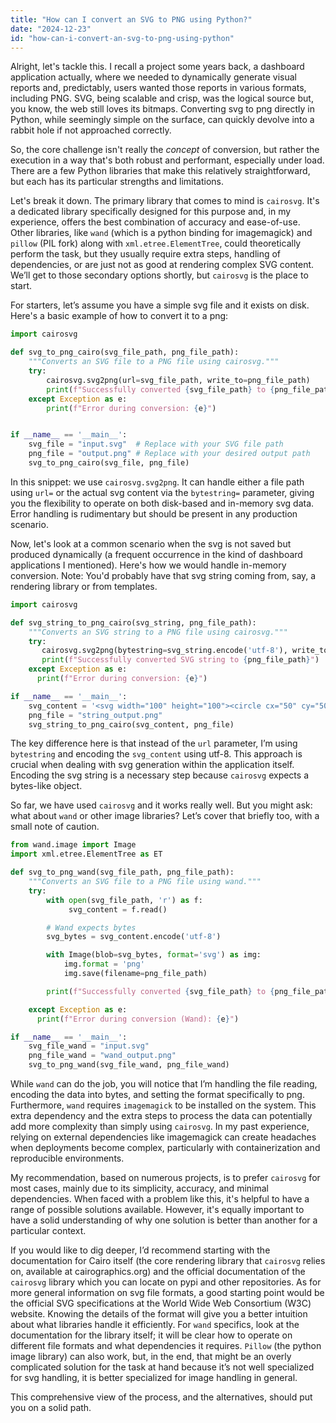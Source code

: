 ```yaml
---
title: "How can I convert an SVG to PNG using Python?"
date: "2024-12-23"
id: "how-can-i-convert-an-svg-to-png-using-python"
---
```


Alright, let's tackle this. I recall a project some years back, a dashboard application actually, where we needed to dynamically generate visual reports and, predictably, users wanted those reports in various formats, including PNG. SVG, being scalable and crisp, was the logical source but, you know, the web still loves its bitmaps. Converting svg to png directly in Python, while seemingly simple on the surface, can quickly devolve into a rabbit hole if not approached correctly.

So, the core challenge isn't really the *concept* of conversion, but rather the execution in a way that's both robust and performant, especially under load. There are a few Python libraries that make this relatively straightforward, but each has its particular strengths and limitations.

Let's break it down. The primary library that comes to mind is `cairosvg`. It's a dedicated library specifically designed for this purpose and, in my experience, offers the best combination of accuracy and ease-of-use. Other libraries, like `wand` (which is a python binding for imagemagick) and `pillow` (PIL fork) along with `xml.etree.ElementTree`, could theoretically perform the task, but they usually require extra steps, handling of dependencies, or are just not as good at rendering complex SVG content. We’ll get to those secondary options shortly, but `cairosvg` is the place to start.

For starters, let’s assume you have a simple svg file and it exists on disk. Here's a basic example of how to convert it to a png:

```python
import cairosvg

def svg_to_png_cairo(svg_file_path, png_file_path):
    """Converts an SVG file to a PNG file using cairosvg."""
    try:
        cairosvg.svg2png(url=svg_file_path, write_to=png_file_path)
        print(f"Successfully converted {svg_file_path} to {png_file_path}")
    except Exception as e:
        print(f"Error during conversion: {e}")


if __name__ == '__main__':
    svg_file = "input.svg"  # Replace with your SVG file path
    png_file = "output.png" # Replace with your desired output path
    svg_to_png_cairo(svg_file, png_file)
```

In this snippet: we use `cairosvg.svg2png`. It can handle either a file path using `url=` or the actual svg content via the `bytestring=` parameter, giving you the flexibility to operate on both disk-based and in-memory svg data. Error handling is rudimentary but should be present in any production scenario.

Now, let's look at a common scenario when the svg is not saved but produced dynamically (a frequent occurrence in the kind of dashboard applications I mentioned). Here's how we would handle in-memory conversion. Note: You'd probably have that svg string coming from, say, a rendering library or from templates.

```python
import cairosvg

def svg_string_to_png_cairo(svg_string, png_file_path):
    """Converts an SVG string to a PNG file using cairosvg."""
    try:
       cairosvg.svg2png(bytestring=svg_string.encode('utf-8'), write_to=png_file_path)
       print(f"Successfully converted SVG string to {png_file_path}")
    except Exception as e:
      print(f"Error during conversion: {e}")

if __name__ == '__main__':
    svg_content = '<svg width="100" height="100"><circle cx="50" cy="50" r="40" stroke="green" stroke-width="4" fill="yellow" /></svg>'
    png_file = "string_output.png"
    svg_string_to_png_cairo(svg_content, png_file)
```

The key difference here is that instead of the `url` parameter, I’m using `bytestring` and encoding the `svg_content` using utf-8. This approach is crucial when dealing with svg generation within the application itself. Encoding the svg string is a necessary step because `cairosvg` expects a bytes-like object.

So far, we have used `cairosvg` and it works really well. But you might ask: what about `wand` or other image libraries? Let’s cover that briefly too, with a small note of caution.

```python
from wand.image import Image
import xml.etree.ElementTree as ET

def svg_to_png_wand(svg_file_path, png_file_path):
    """Converts an SVG file to a PNG file using wand."""
    try:
        with open(svg_file_path, 'r') as f:
             svg_content = f.read()

        # Wand expects bytes
        svg_bytes = svg_content.encode('utf-8')

        with Image(blob=svg_bytes, format='svg') as img:
            img.format = 'png'
            img.save(filename=png_file_path)

        print(f"Successfully converted {svg_file_path} to {png_file_path} (via Wand)")

    except Exception as e:
      print(f"Error during conversion (Wand): {e}")

if __name__ == '__main__':
    svg_file_wand = "input.svg"
    png_file_wand = "wand_output.png"
    svg_to_png_wand(svg_file_wand, png_file_wand)

```

While `wand` can do the job, you will notice that I’m handling the file reading, encoding the data into bytes, and setting the format specifically to png. Furthermore, `wand` requires `imagemagick` to be installed on the system. This extra dependency and the extra steps to process the data can potentially add more complexity than simply using `cairosvg`. In my past experience, relying on external dependencies like imagemagick can create headaches when deployments become complex, particularly with containerization and reproducible environments.

My recommendation, based on numerous projects, is to prefer `cairosvg` for most cases, mainly due to its simplicity, accuracy, and minimal dependencies. When faced with a problem like this, it's helpful to have a range of possible solutions available. However, it's equally important to have a solid understanding of why one solution is better than another for a particular context.

If you would like to dig deeper, I’d recommend starting with the documentation for Cairo itself (the core rendering library that `cairosvg` relies on, available at cairographics.org) and the official documentation of the `cairosvg` library which you can locate on pypi and other repositories. As for more general information on svg file formats, a good starting point would be the official SVG specifications at the World Wide Web Consortium (W3C) website. Knowing the details of the format will give you a better intuition about what libraries handle it efficiently. For `wand` specifics, look at the documentation for the library itself; it will be clear how to operate on different file formats and what dependencies it requires. `Pillow` (the python image library) can also work, but, in the end, that might be an overly complicated solution for the task at hand because it’s not well specialized for svg handling, it is better specialized for image handling in general.

This comprehensive view of the process, and the alternatives, should put you on a solid path.
